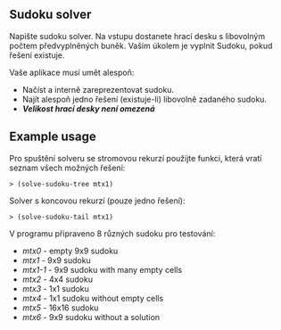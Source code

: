 ## Sudoku solver

Napište sudoku solver. Na vstupu dostanete hrací desku s libovolným počtem předvyplněných buněk. Vaším úkolem je vyplnit Sudoku, pokud řešení existuje.

Vaše aplikace musí umět alespoň:

* Načíst a interně zareprezentovat sudoku.
* Najít alespoň jedno řešení (existuje-li) libovolně zadaného sudoku.
* ***Velikost hrací desky není omezená***

## Example usage

Pro spuštění solveru se stromovou rekurzí použijte funkci, která vratí seznam všech možných řešení:

`> (solve-sudoku-tree mtx1)`

Solver s koncovou rekurzí (pouze jedno řešení):

`> (solve-sudoku-tail mtx1)`

V programu připraveno 8 různých sudoku pro testování:

*  *mtx0* - empty 9x9 sudoku
*  *mtx1* - 9x9 sudoku
*  *mtx1-1* - 9x9 sudoku with many empty cells
*  *mtx2* - 4x4 sudoku
*  *mtx3* - 1x1 sudoku
*  *mtx4* - 1x1 sudoku without empty cells
*  *mtx5* - 16x16 sudoku
*  *mtx6* - 9x9 sudoku without a solution
